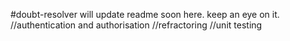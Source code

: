 #doubt-resolver
will update readme soon here. keep an eye on it.
//authentication and authorisation
//refractoring
//unit testing